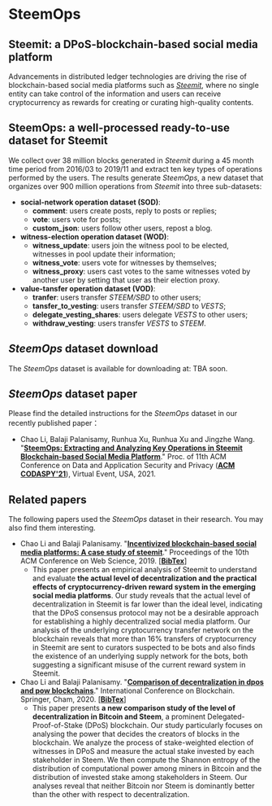 # SteemOps
## Steemit: a DPoS-blockchain-based social media platform
Advancements in distributed ledger technologies are driving the rise of blockchain-based social media platforms such as [*Steemit*](https://steemit.com/), where no single entity can take control of the information and users can receive cryptocurrency as rewards for creating or curating high-quality contents. 

## SteemOps: a well-processed ready-to-use dataset for Steemit
We collect over 38 million blocks generated in *Steemit* during a 45 month time period from 2016/03 to 2019/11 and extract ten key types of operations performed by the users.
The results generate *SteemOps*, a new dataset that organizes over 900 million operations from *Steemit* into three sub-datasets:
- **social-network operation dataset (SOD)**: 
  - **comment**: users create posts, reply to posts or replies;
  - **vote**: users vote for posts;
  - **custom_json**: users follow other users, repost a blog.
- **witness-election operation dataset (WOD)**:
  - **witness_update**: users join the witness pool to be elected, witnesses in pool update their information;
  - **witness_vote**: users vote for witnesses by themselves;
  - **witness_proxy**: users cast votes to the same witnesses voted by another user by setting that user as their election proxy.
- **value-tansfer operation dataset (VOD)**:
  - **tranfer**: users transfer *STEEM/SBD* to other users;
  - **tansfer_to_vesting**: users transfer *STEEM/SBD* to *VESTS*;
  - **delegate_vesting_shares**: users delegate *VESTS* to other users;
  - **withdraw_vesting**: users transfer *VESTS* to *STEEM*.

## *SteemOps* dataset download
The *SteemOps* dataset is available for downloading at: TBA soon.

## *SteemOps* dataset paper
Please find the detailed instructions for the *SteemOps* dataset in our recently published paper：
*  Chao Li, Balaji Palanisamy, Runhua Xu, Runhua Xu and Jingzhe Wang. "[**SteemOps: Extracting and Analyzing Key Operations in Steemit Blockchain-based Social Media Platform**](http://www.lichao.work/files/2021-C-CODASPY.pdf)." Proc. of 11th ACM Conference on Data and Application Security and Privacy ([**ACM CODASPY'21**](http://www.codaspy.org/2021/)), Virtual Event, USA, 2021.


## Related papers
The following papers used the *SteemOps* dataset in their research. You may also find them interesting.
- Chao Li and Balaji Palanisamy. "[**Incentivized blockchain-based social media platforms: A case study of steemit**](https://www.researchgate.net/profile/Chao_Li146/publication/334159420_Incentivized_Blockchain-based_Social_Media_Platforms_A_Case_Study_of_Steemit/links/5d25f3ba458515c11c234419/Incentivized-Blockchain-based-Social-Media-Platforms-A-Case-Study-of-Steemit.pdf)." Proceedings of the 10th ACM Conference on Web Science, 2019. [[**BibTex**](https://scholar.googleusercontent.com/scholar.bib?q=info:Q6tSUQ8UKFUJ:scholar.google.com/&output=citation&scisdr=CgXCmMX7ELz01OW5bwc:AAGBfm0AAAAAYBi8dwckqfe22z1-iemFj00kkLgHZokd&scisig=AAGBfm0AAAAAYBi8d5I53Pm0ppjZ6c9TX7Rldh6saiXO&scisf=4&ct=citation&cd=-1&hl=en)]
  - This paper presents an empirical analysis of Steemit to understand and evaluate **the actual level of decentralization and the practical effects of cryptocurrency-driven reward system in the emerging social media platforms**. Our study reveals that the actual level of decentralization in Steemit is far lower than the ideal level, indicating that the DPoS consensus protocol may not be a desirable approach for establishing a highly decentralized social media platform. Our analysis of the underlying cryptocurrency transfer network on the blockchain reveals that more than 16% transfers of cryptocurrency in Steemit are sent to curators suspected to be bots and also finds the existence of an underlying supply network for the bots, both suggesting a significant misuse of the current reward system in Steemit.
- Chao Li and Balaji Palanisamy. "[**Comparison of decentralization in dpos and pow blockchains**](https://www.researchgate.net/publication/344372774_Comparison_of_Decentralization_in_DPoS_and_PoW_Blockchains)." International Conference on Blockchain. Springer, Cham, 2020. [[**BibTex**](https://scholar.googleusercontent.com/scholar.bib?q=info:6C8HFBIfHxkJ:scholar.google.com/&output=citation&scisdr=CgXCmMX7ELz01OW4XcI:AAGBfm0AAAAAYBi9RcKDmB-DalFy0rXSW5p6_pMAAzl-&scisig=AAGBfm0AAAAAYBi9RXlOkhmZesCm-AuGUPuA25Y_DzO_&scisf=4&ct=citation&cd=-1&hl=en)]
  - This paper presents **a new comparison study of the level of decentralization in Bitcoin and Steem**, a prominent Delegated-Proof-of-Stake (DPoS) blockchain. Our study particularly focuses on analysing the power that decides the creators of blocks in the blockchain. We analyze the process of stake-weighted election of witnesses in DPoS and measure the actual stake invested by each stakeholder in Steem. We then compute the Shannon entropy of the distribution of computational power among miners in Bitcoin and the distribution of invested stake among stakeholders in Steem. Our analyses reveal that neither Bitcoin nor Steem is dominantly better than the other with respect to decentralization. 

